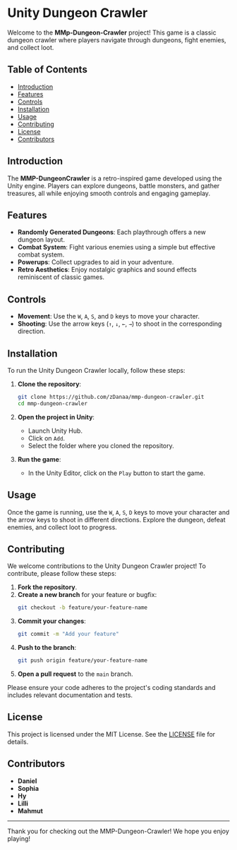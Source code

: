 # Unity Dungeon Crawler

Welcome to the **MMp-Dungeon-Crawler** project! This game is a classic dungeon crawler where players navigate through dungeons, fight enemies, and collect loot.

## Table of Contents

- [Introduction](#introduction)
- [Features](#features)
- [Controls](#controls)
- [Installation](#installation)
- [Usage](#usage)
- [Contributing](#contributing)
- [License](#license)
- [Contributors](#contributors)

## Introduction

The **MMP-DungeonCrawler** is a retro-inspired game developed using the Unity engine. Players can explore dungeons, battle monsters, and gather treasures, all while enjoying smooth controls and engaging gameplay.

## Features

- **Randomly Generated Dungeons**: Each playthrough offers a new dungeon layout.
- **Combat System**: Fight various enemies using a simple but effective combat system.
- **Powerups**: Collect upgrades to aid in your adventure.
- **Retro Aesthetics**: Enjoy nostalgic graphics and sound effects reminiscent of classic games.

## Controls

- **Movement**: Use the `W`, `A`, `S`, and `D` keys to move your character.
- **Shooting**: Use the arrow keys (`↑`, `↓`, `←`, `→`) to shoot in the corresponding direction.

## Installation

To run the Unity Dungeon Crawler locally, follow these steps:

1. **Clone the repository**:
    ```bash
    git clone https://github.com/zDanaa/mmp-dungeon-crawler.git
    cd mmp-dungeon-crawler
    ```

2. **Open the project in Unity**:
    - Launch Unity Hub.
    - Click on `Add`.
    - Select the folder where you cloned the repository.

3. **Run the game**:
    - In the Unity Editor, click on the `Play` button to start the game.

## Usage

Once the game is running, use the `W`, `A`, `S`, `D` keys to move your character and the arrow keys to shoot in different directions. Explore the dungeon, defeat enemies, and collect loot to progress.

## Contributing

We welcome contributions to the Unity Dungeon Crawler project! To contribute, please follow these steps:

1. **Fork the repository**.
2. **Create a new branch** for your feature or bugfix:
    ```bash
    git checkout -b feature/your-feature-name
    ```
3. **Commit your changes**:
    ```bash
    git commit -m "Add your feature"
    ```
4. **Push to the branch**:
    ```bash
    git push origin feature/your-feature-name
    ```
5. **Open a pull request** to the `main` branch.

Please ensure your code adheres to the project's coding standards and includes relevant documentation and tests.

## License

This project is licensed under the MIT License. See the [LICENSE](LICENSE) file for details.

## Contributors

- **Daniel**
- **Sophia**
- **Hy**
- **Lilli**
- **Mahmut**

---

Thank you for checking out the MMP-Dungeon-Crawler! We hope you enjoy playing!
